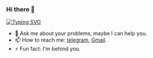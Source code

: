 ### Hi there 👋
[![Typing SVG](https://readme-typing-svg.demolab.com?font=Fira+Code&pause=1000&color=36F7F2&width=435&lines=Hi%2C+I%E2%80%99m++Vasiliiy+Kletkin;Backend+Developer)](https://git.io/typing-svg)
<!--
**VasiliyKletkin/VasiliyKletkin** is a ✨ _special_ ✨ repository because its `README.md` (this file) appears on your GitHub profile.

Here are some ideas to get you started:

- 🔭 I’m currently working on ...
- 🌱 I’m currently learning ...
- 👯 I’m looking to collaborate on ...
- 🤔 I’m looking for help with ...
- 💬 Ask me about ...
- 📫 How to reach me: ...
- 😄 Pronouns: ...
- ⚡ Fun fact: ...
-->

- 💬 Ask me about your problems, maybe I can help you.
- 📫 How to reach me: [telegram](https://t.me/vasiliykletkin), [Gmail](vasiliykletkin@gmail.com).
- ⚡ Fun fact: I'm behind you.


